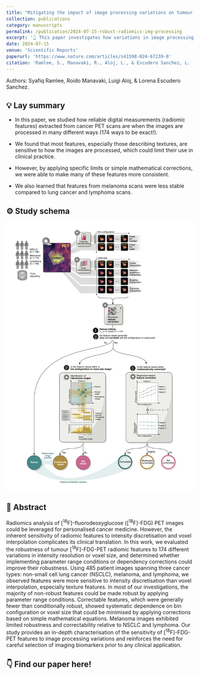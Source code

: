 ```yaml
---
title: "Mitigating the impact of image processing variations on tumour [<sup>18</sup>F]-FDG-PET radiomic feature robustness"
collection: publications
category: manuscripts
permalink: /publication/2024-07-15-robust-radiomics-img-processing
excerpt: '👆 This paper investigates how variations in image processing parameters affect the robustness of [<sup>18</sup>F]-FDG PET radiomic features, and demonstrates that applying parameter range conditions and mathematical corrections can improve feature robustness.'
date: 2024-07-15
venue: 'Scientific Reports'
paperurl: 'https://www.nature.com/articles/s41598-024-67239-8'
citation: 'Ramlee, S., Manavaki, R., Aloj, L., & Escudero Sanchez, L. (2024). &quot;Mitigating the impact of image processing variations on tumour [18F]-FDG-PET radiomic feature robustness.&quot; <i>Sci Rep</i>. 14(16294).'
---
```


Authors: Syafiq Ramlee, Roido Manavaki, Luigi Aloj, & Lorena Escudero Sanchez.


💡 Lay summary
------


- In this paper, we studied how reliable digital measurements (radiomic features) extracted from cancer PET scans are when the images are processed in many different ways (174 ways to be exact!).

- We found that most features, especially those describing textures, are sensitive to how the images are processed, which could limit their use in clinical practice. 

- However, by applying specific limits or simple mathematical corrections, we were able to make many of these features more consistent.

- We also learned that features from melanoma scans were less stable compared to lung cancer and lymphoma scans.

⚙️ Study schema
------

<img src='/images/PerturbationStudy_Fig1.png'>


📝 Abstract
------
Radiomics analysis of [<sup>18</sup>F]-fluorodeoxyglucose ([<sup>18</sup>F]-FDG) PET images could be leveraged for personalised cancer medicine. However, the inherent sensitivity of radiomic features to intensity discretisation and voxel interpolation complicates its clinical translation. In this work, we evaluated the robustness of tumour [<sup>18</sup>F]-FDG-PET radiomic features to 174 different variations in intensity resolution or voxel size, and determined whether implementing parameter range conditions or dependency corrections could improve their robustness. Using 485 patient images spanning three cancer types: non-small cell lung cancer (NSCLC), melanoma, and lymphoma, we observed features were more sensitive to intensity discretisation than voxel interpolation, especially texture features. In most of our investigations, the majority of non-robust features could be made robust by applying parameter range conditions. Correctable features, which were generally fewer than conditionally robust, showed systematic dependence on bin configuration or voxel size that could be minimised by applying corrections based on simple mathematical equations. Melanoma images exhibited limited robustness and correctability relative to NSCLC and lymphoma. Our study provides an in-depth characterisation of the sensitivity of [<sup>18</sup>F]-FDG-PET features to image processing variations and reinforces the need for careful selection of imaging biomarkers prior to any clinical application.

👇 Find our paper here!
------